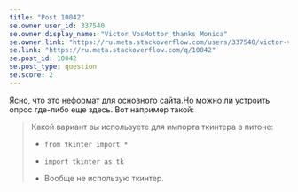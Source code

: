 ```yaml
---
title: "Post 10042"
se.owner.user_id: 337540
se.owner.display_name: "Victor VosMottor thanks Monica"
se.owner.link: "https://ru.meta.stackoverflow.com/users/337540/victor-vosmottor-thanks-monica"
se.link: "https://ru.meta.stackoverflow.com/q/10042"
se.post_id: 10042
se.post_type: question
se.score: 2
---
```

<p>Ясно, что это неформат для основного сайта.Но можно ли устроить опрос где-либо еще здесь.
Вот например такой:</p>

<blockquote>
  <p>Какой вариант вы используете для импорта ткинтера в питоне:</p>
  
  <ul>
  <li><p><code>from tkinter import *</code></p></li>
  <li><p><code>import tkinter as tk</code></p></li>
  <li><p>Вообще не использую ткинтер.</p></li>
  </ul>
</blockquote>

